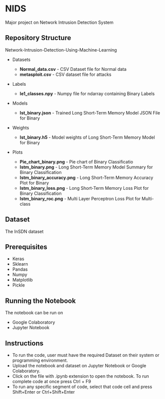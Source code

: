 # NIDS
Major project on Network Intrusion Detection System

## Repository Structure
Network-Intrusion-Detection-Using-Machine-Learning
  - Datasets
    - **Normal_data.csv** - CSV Dataset file for Normal data
    - **metasploit.csv** - CSV dataset file for attacks 

  - Labels
    - **le1_classes.npy** - Numpy file for ndarray containing Binary Labels

  - Models
    - **lst_binary.json** - Trained Long Short-Term Memory Model JSON File for Binary 
  
  - Weights
    - **lst_binary.h5** - Model weights of Long Short-Term Memory Model for Binary

  - Plots
    - **Pie_chart_binary.png** - Pie chart of Binary Classificatio
    - **lstm_binary.png** - Long Short-Term Memory Model Summary for Binary Classification
    - **lstm_binary_accuracy.png** - Long Short-Term Memory Accuracy Plot for Binary 
    - **lstm_binary_loss.png** - Long Short-Term Memory Loss Plot for Binary Classification
    - **lstm_binary_roc.png** - Multi Layer Perceptron Loss Plot for Multi-class 

## Dataset
The InSDN dataset 

## Prerequisites
 - Keras 
 - Sklearn 
 - Pandas 
 - Numpy
 - Matplotlib
 - Pickle

## Running the Notebook
The notebook can be run on 
 - Google Colaboratory
 - Jupyter Notebook
 
## Instructions
 - To run the code, user must have the required Dataset on their system or programming environment.
 - Upload the notebook and dataset on Jupyter Notebook or Google
   Colaboratory.
 - Click on the file with .ipynb extension to open the notebook. To run
   complete code at once press Ctrl + F9
 - To run any specific segment of code, select that code cell and press
   Shift+Enter or Ctrl+Shift+Enter
